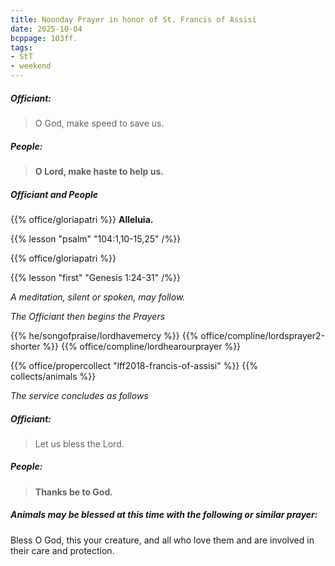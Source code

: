 ```yaml
---
title: Noonday Prayer in honor of St. Francis of Assisi
date: 2025-10-04
bcppage: 103ff.
tags:
- StT
- weekend
---
```

##### Officiant:
> O God, make speed to save us.

##### **People:**
> **O Lord, make haste to help us.**

##### Officiant and **People**
{{% office/gloriapatri %}}
**Alleluia.**

{{% lesson "psalm" "104:1,10-15,25" /%}}

{{% office/gloriapatri %}}


{{% lesson "first" "Genesis 1:24-31" /%}}

_A meditation, silent or spoken, may follow._

_The Officiant then begins the Prayers_

{{% he/songofpraise/lordhavemercy %}}
{{% office/compline/lordsprayer2-shorter %}}
{{% office/compline/lordhearourprayer %}}

{{% office/propercollect "lff2018-francis-of-assisi" %}}
{{% collects/animals %}}

_The service concludes as follows_

##### Officiant:
> Let us bless the Lord.

##### **People:**
> **Thanks be to God.**

##### Animals may be blessed at this time with the following or similar prayer:
Bless O God, this your creature, and all who love them and are involved in their care and protection.
